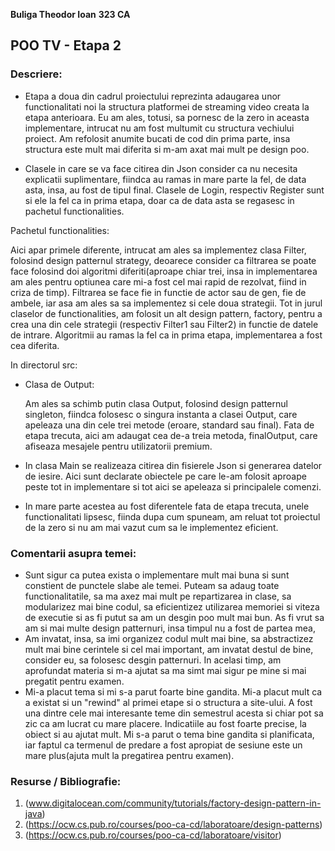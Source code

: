 **Buliga Theodor Ioan**
**323 CA**

## POO TV - Etapa 2

### Descriere:

* Etapa a doua din cadrul proiectului reprezinta adaugarea unor
  functionalitati noi la structura platformei de streaming video creata
  la etapa anterioara. Eu am ales, totusi, sa pornesc de la zero in
  aceasta implementare, intrucat nu am fost multumit cu structura vechiului
  proiect. Am refolosit anumite bucati de cod din prima parte, insa
  structura este mult mai diferita si m-am axat mai mult pe design poo.
  
* Clasele in care se va face citirea din Json consider ca nu necesita 
  explicatii suplimentare, fiindca au ramas in mare parte la fel, de
  data asta, insa, au fost de tipul final. Clasele de Login, respectiv
  Register sunt si ele la fel ca in prima etapa, doar ca de data asta
  se regasesc in pachetul functionalities.

Pachetul functionalities: 

Aici apar primele diferente, intrucat am ales sa implementez clasa
  Filter, folosind design patternul strategy, deoarece consider
  ca filtrarea se poate face folosind doi algoritmi diferiti(aproape chiar
  trei, insa in implementarea am ales pentru optiunea care mi-a fost cel
  mai rapid de rezolvat, fiind in criza de timp). Filtrarea se face fie
  in functie de actor sau de gen, fie de ambele, iar asa am ales sa
  sa implementez si cele doua strategii. Tot in jurul claselor de
  functionalities, am folosit un alt design pattern, factory,
  pentru a crea una din cele strategii (respectiv Filter1 sau Filter2)
  in functie de datele de intrare.
   Algoritmii au ramas la fel ca in prima etapa, implementarea a fost
  cea diferita.

  In directorul src:
* Clasa de Output: 

   Am ales sa schimb putin clasa Output, folosind design patternul
  singleton, fiindca folosesc o singura instanta a clasei Output, care
  apeleaza una din cele trei metode (eroare, standard sau final). Fata
  de etapa trecuta, aici am adaugat cea de-a treia metoda, finalOutput,
  care afiseaza mesajele pentru utilizatorii premium.

* In clasa Main se realizeaza citirea din fisierele Json si
  generarea datelor de iesire. Aici sunt declarate obiectele
  pe care le-am folosit aproape peste tot in implementare si
  tot aici se apeleaza si principalele comenzi.

* In mare parte acestea au fost diferentele fata de etapa trecuta,
  unele functionalitati lipsesc, fiinda dupa cum spuneam, am reluat
  tot proiectul de la zero si nu am mai vazut cum sa le implementez
  eficient. 
  
### Comentarii asupra temei:

* Sunt sigur ca putea exista o implementare mult mai buna si 
  sunt constient de punctele slabe ale temei. Puteam sa adaug toate
  functionalitatile, sa ma axez mai mult pe repartizarea in clase,
  sa modularizez mai bine codul, sa eficientizez utilizarea memoriei
  si viteza de executie si as fi putut sa am un desgin poo mult mai bun.
  As fi vrut sa am si mai multe design patternuri, insa timpul nu a fost
  de partea mea,
* Am invatat, insa, sa imi organizez codul mult mai bine, sa abstractizez
  mult mai bine cerintele si cel mai important, am invatat destul de bine,
  consider eu, sa folosesc desgin patternuri. In acelasi timp, am aprofundat
  materia si m-a ajutat sa ma simt mai sigur pe mine si mai pregatit pentru
  examen.
* Mi-a placut tema si mi s-a parut foarte bine gandita. Mi-a placut
  mult ca a existat si un "rewind" al primei etape si o structura
  a site-ului. A fost una dintre cele mai interesante teme din semestrul
  acesta si chiar pot sa zic ca am lucrat cu mare placere. Indicatiile
  au fost foarte precise, la obiect si au ajutat mult. Mi s-a parut
  o tema bine gandita si planificata, iar faptul ca termenul de predare
  a fost apropiat de sesiune este un mare plus(ajuta mult la pregatirea
  pentru examen).

### Resurse / Bibliografie:

1. (www.digitalocean.com/community/tutorials/factory-design-pattern-in-java)
2. (https://ocw.cs.pub.ro/courses/poo-ca-cd/laboratoare/design-patterns)
3. (https://ocw.cs.pub.ro/courses/poo-ca-cd/laboratoare/visitor)


